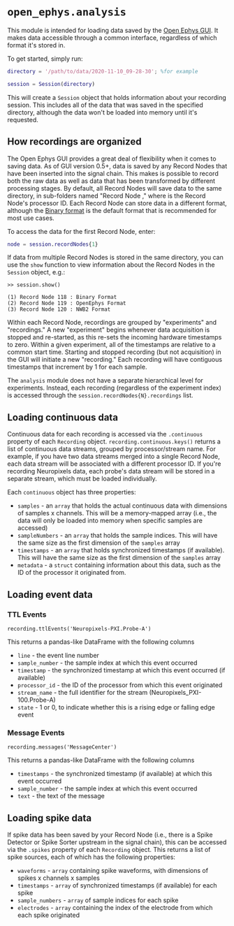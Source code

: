 # `open_ephys.analysis`

This module is intended for loading data saved by the [Open Ephys GUI](https://open-ephys.org/gui). It makes data accessible through a common interface, regardless of which format it's stored in.

To get started, simply run:

```matlab
directory = '/path/to/data/2020-11-10_09-28-30'; %for example

session = Session(directory)
```

This will create a `Session` object that holds information about your recording session. This includes all of the data that was saved in the specified directory, although the data won't be loaded into memory until it's requested.

## How recordings are organized

The Open Ephys GUI provides a great deal of flexibility when it comes to saving data. As of GUI version 0.5+, data is saved by any Record Nodes that have been inserted into the signal chain. This makes is possible to record both the raw data as well as data that has been transformed by different processing stages. By default, all Record Nodes will save data to the same directory, in sub-folders named "Record Node <ID>," where <ID> is the Record Node's processor ID. Each Record Node can store data in a different format, although the [Binary format](https://open-ephys.github.io/gui-docs/User-Manual/Recording-data/Binary-format.html) is the default format that is recommended for most use cases.

To access the data for the first Record Node, enter:

```matlab
node = session.recordNodes{1} 
```

If data from multiple Record Nodes is stored in the same directory, you can use the `show` function to view information about the Record Nodes in the `Session` object, e.g.:

```text
>> session.show()

(1) Record Node 118 : Binary Format 
(2) Record Node 119 : OpenEphys Format 
(3) Record Node 120 : NWB2 Format
```

Within each Record Node, recordings are grouped by "experiments" and "recordings." A new "experiment" begins whenever data acquisition is stopped and re-started, as this re-sets the incoming hardware timestamps to zero. Within a given experiment, all of the timestamps are relative to a common start time. Starting and stopped recording (but not acquisition) in the GUI will initiate a new "recording." Each recording will have contiguous timestamps that increment by 1 for each sample.

The `analysis` module does not have a separate hierarchical level for experiments. Instead, each recording (regardless of the experiment index) is accessed through the `session.recordNodes{N}.recordings` list.

## Loading continuous data

Continuous data for each recording is accessed via the `.continuous` property of each `Recording` object. `recording.continuous.keys()` returns a list of continuous data streams, grouped by processor/stream name. For example, if you have two data streams merged into a single Record Node, each data stream will be associated with a different processor ID. If you're recording Neuropixels data, each probe's data stream will be stored in a separate stream, which must be loaded individually.

Each `continuous` object has three properties:

- `samples` - an `array` that holds the actual continuous data with dimensions of samples x channels. This will be a memory-mapped array (i.e., the data will only be loaded into memory when specific samples are accessed)
- `sampleNumbers` - an `array` that holds the sample indices. This will have the same size as the first dimension of the `samples` array
- `timestamps` - an `array` that holds synchronized timestamps (if available). This will have the same size as the first dimension of the `samples` array
- `metadata` - a `struct` containing information about this data, such as the ID of the processor it originated from.


## Loading event data

### TTL Events

`recording.ttlEvents('Neuropixels-PXI.Probe-A')`

This returns a pandas-like DataFrame with the following columns

- `line` - the event line number 
- `sample_number` - the sample index at which this event occurred
- `timestamp` - the synchronized timestamp at which this event occurred (if available)
- `processor_id` - the ID of the processor from which this event originated
- `stream_name` - the full identifier for the stream (Neuropixels_PXI-100.Probe-A) 
- `state` - 1 or 0, to indicate whether this is a rising edge or falling edge event

### Message Events

`recording.messages('MessageCenter')`

This returns a pandas-like DataFrame with the following columns

- `timestamps` - the synchronized timestamp (if available) at which this event occurred
- `sample_number` - the sample index at which this event occurred
- `text` - the text of the message

## Loading spike data

If spike data has been saved by your Record Node (i.e., there is a Spike Detector or Spike Sorter upstream in the signal chain), this can be accessed via the `.spikes` property of each `Recording` object. This returns a list of spike sources, each of which has the following properties:

- `waveforms` - `array` containing spike waveforms, with dimensions of spikes x channels x samples
- `timestamps` - `array` of synchronized timestamps (if available) for each spike
- `sample_numbers` - `array` of sample indices for each spike
- `electrodes` - `array` containing the index of the electrode from which each spike originated